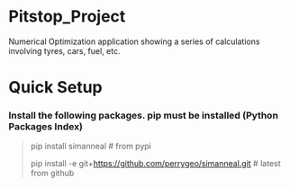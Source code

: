 # Pitstop_Project
Numerical Optimization application showing a series of calculations involving tyres, cars, fuel, etc.


# Quick Setup
### Install the following packages. pip must be installed (Python Packages Index)
>pip install simanneal  # from pypi
>
>pip install -e git+https://github.com/perrygeo/simanneal.git  # latest from github

